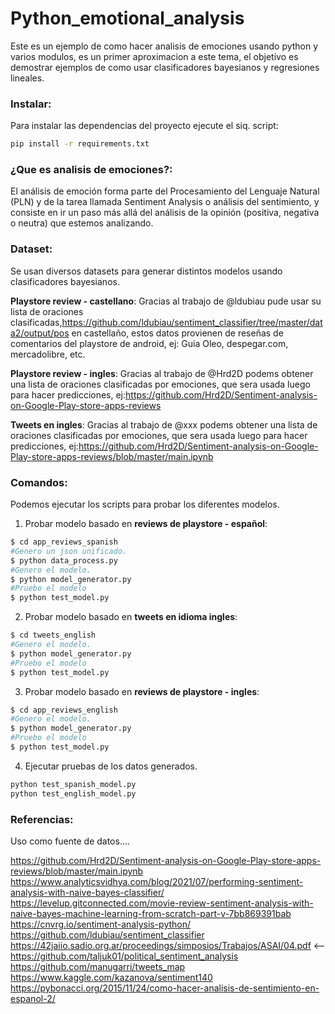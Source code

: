 # Python_emotional_analysis
Este es un ejemplo de como hacer analisis de emociones usando python y varios modulos, es un primer aproximacion a este tema, el objetivo es demostrar ejemplos de como usar clasificadores bayesianos y regresiones lineales.

### Instalar:
Para instalar las dependencias del proyecto ejecute el siq. script:

```sh
pip install -r requirements.txt
```

### ¿Que es analisis de emociones?:
El análisis de emoción forma parte del Procesamiento del Lenguaje Natural (PLN) y de la tarea llamada Sentiment Analysis o análisis del sentimiento, y consiste en ir un paso más allá del análisis de la opinión (positiva, negativa o neutra) que estemos analizando.

### Dataset:
Se usan diversos datasets para generar distintos modelos usando clasificadores bayesianos.

**Playstore review - castellano**:
Gracias al trabajo de @ldubiau pude usar su lista de oraciones clasificadas,https://github.com/ldubiau/sentiment_classifier/tree/master/data2/output/pos en castellaño, estos datos provienen de reseñas de comentarios del playstore de android, ej: Guia Oleo, despegar.com, mercadolibre, etc.

**Playstore review - ingles**:
Gracias al trabajo de @Hrd2D podems obtener una lista de oraciones clasificadas por emociones, que sera usada luego para hacer predicciones, ej:https://github.com/Hrd2D/Sentiment-analysis-on-Google-Play-store-apps-reviews

**Tweets en ingles**:
Gracias al trabajo de @xxx podems obtener una lista de oraciones clasificadas por emociones, que sera usada luego para hacer predicciones, ej:https://github.com/Hrd2D/Sentiment-analysis-on-Google-Play-store-apps-reviews/blob/master/main.ipynb

### Comandos:
Podemos ejecutar los scripts para probar los diferentes modelos.

1) Probar modelo basado en **reviews de playstore - español**:
```sh
$ cd app_reviews_spanish
#Genero un json unificado.
$ python data_process.py
#Genero el modelo.
$ python model_generator.py
#Pruebo el modelo
$ python test_model.py
```

2) Probar modelo basado en **tweets en idioma ingles**:
```sh
$ cd tweets_english
#Genero el modelo.
$ python model_generator.py
#Pruebo el modelo
$ python test_model.py
```

3) Probar modelo basado en **reviews de playstore - ingles**:
```sh
$ cd app_reviews_english
#Genero el modelo.
$ python model_generator.py
#Pruebo el modelo
$ python test_model.py
```

4) Ejecutar pruebas de los datos generados.
```sh
python test_spanish_model.py
python test_english_model.py
```

### Referencias:
Uso como fuente de datos....

https://github.com/Hrd2D/Sentiment-analysis-on-Google-Play-store-apps-reviews/blob/master/main.ipynb
https://www.analyticsvidhya.com/blog/2021/07/performing-sentiment-analysis-with-naive-bayes-classifier/
https://levelup.gitconnected.com/movie-review-sentiment-analysis-with-naive-bayes-machine-learning-from-scratch-part-v-7bb869391bab
https://cnvrg.io/sentiment-analysis-python/
https://github.com/ldubiau/sentiment_classifier
https://42jaiio.sadio.org.ar/proceedings/simposios/Trabajos/ASAI/04.pdf <--
https://github.com/taljuk01/political_sentiment_analysis
https://github.com/manugarri/tweets_map
https://www.kaggle.com/kazanova/sentiment140
https://pybonacci.org/2015/11/24/como-hacer-analisis-de-sentimiento-en-espanol-2/
